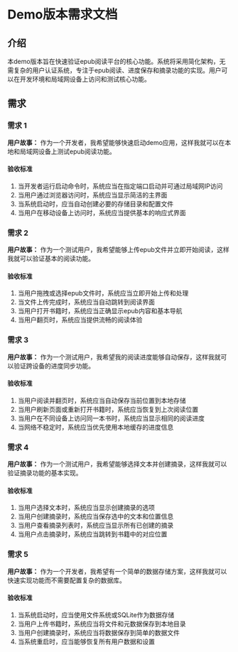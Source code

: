 # Demo版本需求文档

## 介绍

本demo版本旨在快速验证epub阅读平台的核心功能。系统将采用简化架构，无需复杂的用户认证系统，专注于epub阅读、进度保存和摘录功能的实现。用户可以在开发环境和局域网设备上访问和测试核心功能。

## 需求

### 需求 1

**用户故事：** 作为一个开发者，我希望能够快速启动demo应用，这样我就可以在本地和局域网设备上测试epub阅读功能。

#### 验收标准

1. 当开发者运行启动命令时，系统应当在指定端口启动并可通过局域网IP访问
2. 当用户通过浏览器访问时，系统应当显示简洁的主界面
3. 当系统启动时，应当自动创建必要的存储目录和配置文件
4. 当用户在移动设备上访问时，系统应当提供基本的响应式界面

### 需求 2

**用户故事：** 作为一个测试用户，我希望能够上传epub文件并立即开始阅读，这样我就可以验证基本的阅读功能。

#### 验收标准

1. 当用户拖拽或选择epub文件时，系统应当立即开始上传和处理
2. 当文件上传完成时，系统应当自动跳转到阅读界面
3. 当用户打开书籍时，系统应当正确显示epub内容和基本导航
4. 当用户翻页时，系统应当提供流畅的阅读体验

### 需求 3

**用户故事：** 作为一个测试用户，我希望我的阅读进度能够自动保存，这样我就可以验证跨设备的进度同步功能。

#### 验收标准

1. 当用户阅读并翻页时，系统应当自动保存当前位置到本地存储
2. 当用户刷新页面或重新打开书籍时，系统应当恢复到上次阅读位置
3. 当用户在不同设备上访问同一本书时，系统应当显示相同的阅读进度
4. 当网络不稳定时，系统应当优先使用本地缓存的进度信息

### 需求 4

**用户故事：** 作为一个测试用户，我希望能够选择文本并创建摘录，这样我就可以验证摘录功能的基本实现。

#### 验收标准

1. 当用户选择文本时，系统应当显示创建摘录的选项
2. 当用户创建摘录时，系统应当保存选中的文本和位置信息
3. 当用户查看摘录列表时，系统应当显示所有已创建的摘录
4. 当用户点击摘录时，系统应当跳转到书籍中的对应位置

### 需求 5

**用户故事：** 作为一个开发者，我希望有一个简单的数据存储方案，这样我就可以快速实现功能而不需要配置复杂的数据库。

#### 验收标准

1. 当系统启动时，应当使用文件系统或SQLite作为数据存储
2. 当用户上传书籍时，系统应当将文件和元数据保存到本地目录
3. 当用户创建摘录时，系统应当将数据保存到简单的数据文件
4. 当系统重启时，应当能够恢复所有用户数据和设置